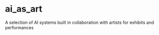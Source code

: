 # ai_as_art
A selection of AI systems built in collaboration with artists for exhibits and performances
